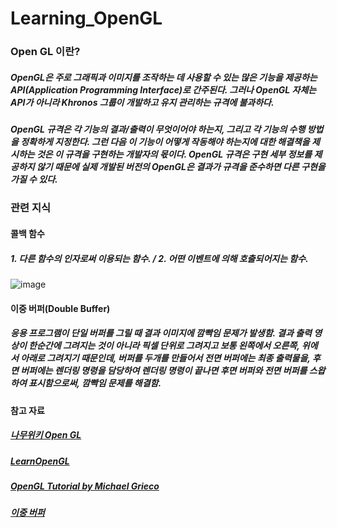 # Learning_OpenGL

### Open GL 이란?

##### OpenGL은 주로 그래픽과 이미지를 조작하는 데 사용할 수 있는 많은 기능을 제공하는 API(Application Programming Interface)로 간주된다. 그러나 OpenGL 자체는 API가 아니라 Khronos 그룹이 개발하고 유지 관리하는 규격에 불과하다.

##### OpenGL 규격은 각 기능의 결과/출력이 무엇이어야 하는지, 그리고 각 기능의 수행 방법을 정확하게 지정한다. 그런 다음 이 기능이 어떻게 작동해야 하는지에 대한 해결책을 제시하는 것은 이 규격을 구현하는 개발자의 몫이다. OpenGL 규격은 구현 세부 정보를 제공하지 않기 때문에 실제 개발된 버전의 OpenGL은 결과가 규격을 준수하면 다른 구현을 가질 수 있다.

### 관련 지식

#### 콜백 함수
##### 1. 다른 함수의 인자로써 이용되는 함수. / 2. 어떤 이벤트에 의해 호출되어지는 함수.

![image](https://user-images.githubusercontent.com/52204522/107848926-de336200-6e3a-11eb-9ab2-c63a4358cec1.png)

#### 이중 버퍼(Double Buffer)
##### 응용 프로그램이 단일 버퍼를 그릴 때 결과 이미지에 깜빡임 문제가 발생함. 결과 출력 영상이 한순간에 그려지는 것이 아니라 픽셀 단위로 그려지고 보통 왼쪽에서 오른쪽, 위에서 아래로 그려지기 때문인데, 버퍼를 두개를 만들어서 전면 버퍼에는 최종 출력물을, 후면 버퍼에는 렌더링 명령을 담당하여 렌더링 명령이 끝나면 후면 버퍼와 전면 버퍼를 스왑하여 표시함으로써, 깜빡임 문제를 해결함.

#### 참고 자료

##### [나무위키 Open GL](https://namu.wiki/w/OpenGL)
##### [LearnOpenGL](https://learnopengl.com/Getting-started/OpenGL)
##### [OpenGL Tutorial by Michael Grieco](https://www.youtube.com/watch?v=_POT8K638VY&list=PLysLvOneEETPlOI_PI4mJnocqIpr2cSHS)

##### [이중 버퍼](https://satisfactoryplace.tistory.com/18)
